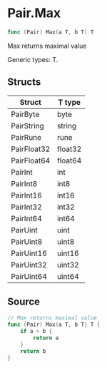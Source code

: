 # Pair.Max

```go
func (Pair) Max(a T, b T) T
```

Max returns maximal value

Generic types: T.

## Structs

| Struct | T type |
| ------ | ------ |
| PairByte | byte |
| PairString | string |
| PairRune | rune |
| PairFloat32 | float32 |
| PairFloat64 | float64 |
| PairInt | int |
| PairInt8 | int8 |
| PairInt16 | int16 |
| PairInt32 | int32 |
| PairInt64 | int64 |
| PairUint | uint |
| PairUint8 | uint8 |
| PairUint16 | uint16 |
| PairUint32 | uint32 |
| PairUint64 | uint64 |

## Source

```go
// Max returns maximal value
func (Pair) Max(a T, b T) T {
	if a > b {
		return a
	}
	return b
}
```


